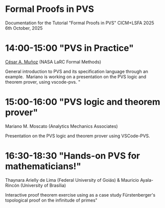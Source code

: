 # Formal Proofs in PVS

Documentation for the Tutorial "Formal Proofs in PVS" CICM+LSFA 2025
6th October, 2025

# 14:00-15:00  "PVS in Practice" 
[César A. Muñoz](https://shemesh.larc.nasa.gov/people/cam/) (NASA LaRC Formal Methods)

General introduction to PVS and its specification language through an example.   Mariano is working on a presentation on the PVS logic and theorem prover, using vscode-pvs. "
 
# 15:00-16:00 "PVS logic and theorem prover" 
Mariano M. Moscato (Analytics Mechanics Associates)

Presentation on the PVS logic and theorem prover using VSCode-PVS.

# 16:30-18:30 "Hands-on PVS for mathematicians!" 
Thaynara Arielly de Lima (Federal University of Goiás) & Mauricio Ayala-Rincón (University of Brasília)

Interactive proof theorem exercise using as a case study Fürstenberger's topological proof on the infinitude of primes"
